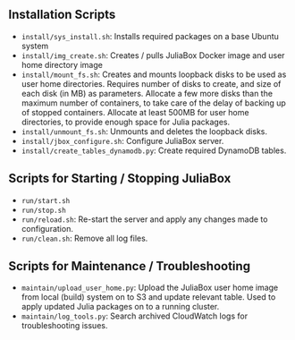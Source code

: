 ## Installation Scripts
- `install/sys_install.sh`: Installs required packages on a base Ubuntu system
- `install/img_create.sh`: Creates / pulls JuliaBox Docker image and user home directory image
- `install/mount_fs.sh`: Creates and mounts loopback disks to be used as user home directories. Requires number of disks to create, and size of each disk (in MB) as parameters. Allocate a few more disks than the maximum number of containers, to take care of the delay of backing up of stopped containers. Allocate at least 500MB for user home directories, to provide enough space for Julia packages.
- `install/unmount_fs.sh`: Unmounts and deletes the loopback disks.
- `install/jbox_configure.sh`: Configure JuliaBox server.
- `install/create_tables_dynamodb.py`: Create required DynamoDB tables.

## Scripts for Starting / Stopping JuliaBox
- `run/start.sh`
- `run/stop.sh`
- `run/reload.sh`: Re-start the server and apply any changes made to configuration.
- `run/clean.sh`: Remove all log files.

## Scripts for Maintenance / Troubleshooting
- `maintain/upload_user_home.py`: Upload the JuliaBox user home image from local (build) system on to S3 and update relevant table. Used to apply updated Julia packages on to a running cluster.
- `maintain/log_tools.py`: Search archived CloudWatch logs for troubleshooting issues.
